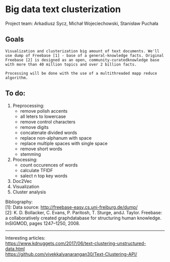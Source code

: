 # Big data text clusterization
Project team: Arkadiusz Sycz, Michał Wojeciechowski, Stanisław Puchała

## Goals

    Visualization and clusterization big amount of text documents. We'll use dump of Freebase [1] - base of a general-knowledge facts. Original Freebase [2] is designed as an open, community-curatedknowledge base with more than 40 million topics and over 2 billion facts.

    Processing will be done with the use of a multithreaded mapp reduce algorithm.

## To do:
1. Preprocessing:
    - remove polish accents 
    - all leters to lowercase
    - remove control characters
    - remove digits 
    - concatenate divided words
    - replace non-alphanum with space  
    - replace multiple spaces with single space 
    - remove short words
    - stemming 
2. Processing: 
    - count occurences of words 
    - calculate TFIDF
    - salect n top key words
3. Doc2Vec
4. Visualization 
5. Cluster analysis

Bibliography:  
    [1]: Data source: http://freebase-easy.cs.uni-freiburg.de/dump/  
    [2]: K. D. Bollacker, C. Evans, P. Paritosh, T. Sturge, andJ. Taylor. Freebase: a collaboratively created graphdatabase for structuring human knowledge. InSIGMOD, pages 1247–1250, 2008.  

---
Interesting articles:  
    https://www.kdnuggets.com/2017/06/text-clustering-unstructured-data.html  
    https://github.com/vivekkalyanarangan30/Text-Clustering-API/  
